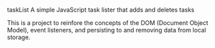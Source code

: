taskList
A simple JavaScript task lister that adds and deletes tasks

This is a project to reinfore the concepts of the DOM (Document Object Model), event listeners, and persisting to and removing data from local storage.